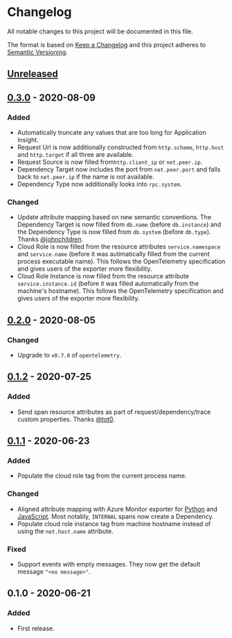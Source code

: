 # Changelog

All notable changes to this project will be documented in this file.

The format is based on [Keep a Changelog](http://keepachangelog.com/en/1.0.0/)
and this project adheres to [Semantic Versioning](http://semver.org/spec/v2.0.0.html).

## [Unreleased]

## [0.3.0] - 2020-08-09

### Added

- Automatically truncate any values that are too long for Application Insight.
- Request Url is now additionally constructed from `http.scheme`, `http.host` and `http.target` if all three are available.
- Request Source is now filled from`http.client_ip` or `net.peer.ip`.
- Dependency Target now includes the port from `net.peer.port` and falls back to `net.peer.ip` if the name is not available.
- Dependency Type now additionally looks into `rpc.system`.

### Changed

- Update attribute mapping based on new semantic conventions. The Dependency Target is now filled from `db.name` (before `db.instance`) and the Dependency Type is now filled from `db.system` (before `db.type`). Thanks [@johnchildren](https://github.com/johnchildren).
- Cloud Role is now filled from the resource attributes `service.namespace` and `service.name` (before it was autimatically filled from the current process executable name). This follows the OpenTelemetry specification and gives users of the exporter more flexibility.
- Cloud Role Instance is now filled from the resource attribute `service.instance.id` (before it was filled automatically from the machine's hostname). This follows the OpenTelemetry specification and gives users of the exporter more flexibility.

## [0.2.0] - 2020-08-05

### Changed

- Upgrade to `v0.7.0` of `opentelemetry`.

## [0.1.2] - 2020-07-25

### Added

- Send span resource attributes as part of request/dependency/trace custom properties. Thanks [@tot0](https://github.com/tot0).

## [0.1.1] - 2020-06-23

### Added

- Populate the cloud role tag from the current process name.

### Changed

- Aligned attribute mapping with Azure Monitor exporter for [Python](https://github.com/microsoft/opentelemetry-azure-monitor-python) and [JavaScript](https://github.com/microsoft/opentelemetry-azure-monitor-js). Most notably, `INTERNAL` spans now create a Dependency.
- Populate cloud role instance tag from machine hostname instead of using the `net.host.name` attribute.

### Fixed

- Support events with empty messages. They now get the default message `"<no message>"`.

## 0.1.0 - 2020-06-21

### Added

- First release.

[unreleased]: https://github.com/frigus02/opentelemetry-application-insights/compare/0.3.0...HEAD
[0.3.0]: https://github.com/frigus02/opentelemetry-application-insights/compare/0.2.0...0.3.0
[0.2.0]: https://github.com/frigus02/opentelemetry-application-insights/compare/0.1.2...0.2.0
[0.1.2]: https://github.com/frigus02/opentelemetry-application-insights/compare/0.1.1...0.1.2
[0.1.1]: https://github.com/frigus02/opentelemetry-application-insights/compare/0.1.0...0.1.1

